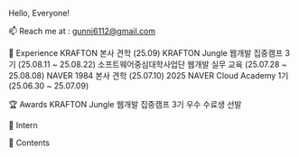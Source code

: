 Hello, Everyone!

📫 Reach me at : gunni6112@gmail.com

🤿 Experience
KRAFTON 본사 견학 (25.09)
KRAFTON Jungle 웹개발 집중캠프 3기 (25.08.11 ~ 25.08.22)
소프트웨어중심대학사업단 웹개발 실무 교육 (25.07.28 ~ 25.08.08)
NAVER 1984 본사 견학 (25.07.10)
2025 NAVER Cloud Academy 1기  (25.06.30 ~ 25.07.09)

🏆 Awards
KRAFTON Jungle 웹개발 집중캠프 3기 우수 수료생 선발

💼 Intern

📄 Contents

<!---
WhiteJbb/WhiteJbb is a ✨ special ✨ repository because its `README.md` (this file) appears on your GitHub profile.
You can click the Preview link to take a look at your changes.
--->

